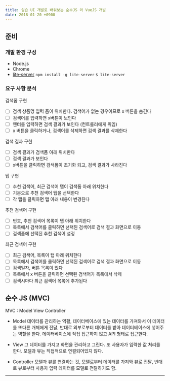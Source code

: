 ```yaml
---
title: 실습 UI 개발로 배워보는 순수JS 와 VueJS 개발
date: 2018-01-20 +0900
---
```




## 준비

### 개발 환경 구성

- Node.js 
- Chrome
- [lite-server](https://github.com/johnpapa/lite-server)
  `npm install -g lite-server`
  `$ lite-server`

### 요구 사항 분석

검색폼 구현
- [ ] 검색 상품명 입력 폼이 위치한다. 검색어가 없는 경우이므로 x 버튼을 숨긴다
- [ ] 검색어를 입력하면 x버튼이 보인다
- [ ] 엔터를 입력하면 검색 결과가 보인다 (컨트롤러에게 위임)
- [ ] x 버튼을 클릭하거나, 검색어를 삭제하면 검색 결과를 삭제한다  

검색 결과 구현
- [ ] 검색 결과가 검색폼 아래 위치한다
- [ ] 검색 결과가 보인다 
- [ ] x버튼을 클릭하면 검색폼이 초기화 되고, 검색 결과가 사라진다

탭 구현
- [ ] 추천 검색어, 최근 검색어 탭이 검색폼 아래 위치한다 
- [ ] 기본으로 추천 검색어 탭을 선택한다 
- [ ] 각 탭을 클릭하면 탭 아래 내용이 변경된다 

추천 검색어 구현
- [ ] 번호, 추천 검색어 목록이 탭 아래 위치한다
- [ ] 목록에서 검색어를 클릭하면 선택된 검색어로 검색 결과 화면으로 이동 
- [ ] 검색폼에 선택된 추천 검색어 설정 

최근 검색어 구현
- [ ] 최근 검색어, 목록이 탭 아래 위치한다 
- [ ] 목록에서 검색어를 클릭하면 선택된 검색어로 검색 결과 화면으로 이동
- [ ] 검색일자, 버튼 목록이 있다
- [ ] 목록에서 x 버튼을 클릭하면 선택된 검색어가 목록에서 삭제
- [ ] 검색시마다 최근 검색어 목록에 추가된다

## 순수 JS (MVC)

MVC : Model View Controller

- Model
  데이터를 관리하는 역활, 데이터베이스에 있는 데이터를 가져와서 이 데이터를 또다른 개체에게 전달, 반대로 외부로부터 데이터를 받아 데이터베이스에 넣어주는 역할을 한다.
  데이터베이스에 직접 접근하지 않고 API 형태로 접근한다.

- View
  그 데이터를 가지고 화면을 관리하고 그린다. 
  또 사용자가 입력한 값 처리를 한다.
  모델과 뷰는 직접적으로 연결되어있지 않다.

- Controller
  모델과 뷰를 연결하는 것, 모델로부터 데이터를 가져와 뷰로 전달, 반대로 뷰로부터 사용자 입력 데이터를 모델로 전달하기도 함.

---
